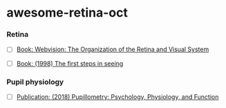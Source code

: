 # awesome-retina-oct

### Retina
- [ ] [Book: Webvision: The Organization of the Retina and Visual System](https://www.ncbi.nlm.nih.gov/books/NBK11530/pdf/Bookshelf_NBK11530.pdf)
- [ ] [Book: (1998) The first steps in seeing](https://www.amazon.com/First-Steps-Seeing-R-Rodieck/dp/0878937579)


### Pupil physiology
- [ ] [Publication: (2018) Pupillometry: Psychology, Physiology, and Function](https://www.journalofcognition.org/articles/10.5334/joc.18/)

